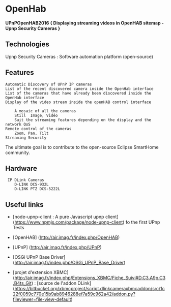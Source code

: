 # OpenHab
**UPnPOpenHAB2016 { Displaying streaming videos in OpenHAB sitemap - Upnp Security Cameras }**

## Technologies

Upnp Security Cameras : Software automation platform  (open-source)

## Features

    Automatic Discovery of UPnP IP cameras
    List of the recent discovered camera inside the OpenHab interface
    List of the cameras that have already been discovered inside the OpenHab interface 
    Display of the video stream inside the openHAB control interface
    
        A mosaic of all the cameras
        Still  Image, Vidéo
        Suit the streaming features depending on the display and the network QoS
    Remote control of the cameras
        Zoom, Pan, Tilt 
    Streaming Security


The ultimate goal is to contribute to the open-source Eclipse SmartHome community.

## Hardware

     IP DLink Cameras
        D-LINK DCS-932L
        D-LINK PTZ DCS-5222L 

## Useful links

   * [node-upnp-client : A pure Javascript upnp client] (https://www.npmjs.com/package/node-upnp-client) fo the first UPnp Tests
   
   * [OpenHAB] (http://air.imag.fr/index.php/OpenHAB)
   
   *  [UPnP] (http://air.imag.fr/index.php/UPnP)
   
   *  [OSGi UPnP Base Driver] (http://air.imag.fr/index.php/OSGi_UPnP_Base_Driver)
   
   *   [projet d'extension XBMC] (http://air.imag.fr/index.php/Extensions_XBMC/Fiche_Suivi#D.C3.A9p.C3.B4ts_Git) : [source de l'addon DLink] (https://bitbucket.org/xbmcproject/script.dlinkcameraxbmcaddon/src/1c22f0059c770e15b9ab8946288ef7a59c962a42/addon.py?fileviewer=file-view-default) 
   
    
   
